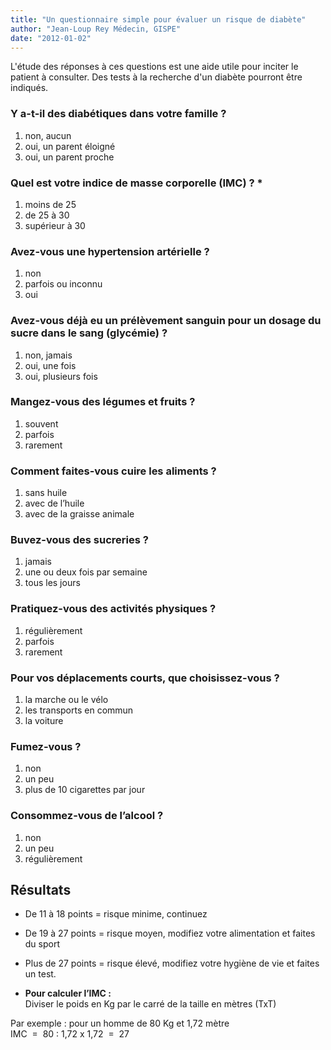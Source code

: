 ```yaml
---
title: "Un questionnaire simple pour évaluer un risque de diabète"
author: "Jean-Loup Rey Médecin, GISPE"
date: "2012-01-02"
---
```


<div class="teaser"><p>L'étude des réponses à ces questions est une aide utile pour inciter le patient à consulter. Des tests à la recherche d'un diabète pourront être indiqués.</p></div>

### Y a-t-il des diabétiques dans votre famille ?

1.  non, aucun
2.  oui, un parent éloigné
3.  oui, un parent proche

### Quel est votre indice de masse corporelle (IMC) ? \*

1.  moins de 25
2.  de 25 à 30
3.  supérieur à 30

### Avez-vous une hypertension artérielle ?

1.  non
2.  parfois ou inconnu
3.  oui

### Avez-vous déjà eu un prélèvement sanguin pour un dosage du sucre dans le sang (glycémie) ?

1.  non, jamais
2.  oui, une fois
3.  oui, plusieurs fois

### Mangez-vous des légumes et fruits ?

1.  souvent
2.  parfois
3.  rarement

### Comment faites-vous cuire les aliments ?

1.  sans huile
2.  avec de l’huile
3.  avec de la graisse animale

### Buvez-vous des sucreries ?

1.  jamais
2.  une ou deux fois par semaine
3.  tous les jours

### Pratiquez-vous des activités physiques ?

1.  régulièrement
2.  parfois
3.  rarement

### Pour vos déplacements courts, que choisissez-vous ?

1.  la marche ou le vélo
2.  les transports en commun
3.  la voiture

### Fumez-vous ?

1.  non
2.  un peu
3.  plus de 10 cigarettes par jour

### Consommez-vous de l’alcool ?

1.  non
2.  un peu
3.  régulièrement

## Résultats

- De 11 à 18 points = risque minime, continuez

- De 19 à 27 points = risque moyen, modifiez votre alimentation et faites du sport

- Plus de 27 points = risque élevé, modifiez votre hygiène de vie et faites un test.

- **Pour calculer l’IMC :**  
  Diviser le poids en Kg par le carré de la taille en mètres (TxT)

Par exemple : pour un homme de 80 Kg et 1,72 mètre  
IMC  =  80 : 1,72 x 1,72  =  27
